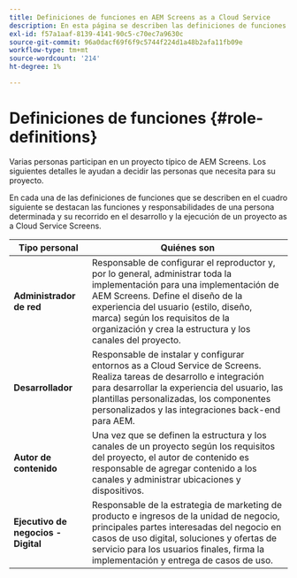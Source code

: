 ```yaml
---
title: Definiciones de funciones en AEM Screens as a Cloud Service
description: En esta página se describen las definiciones de funciones en AEM Screens as a Cloud Service.
exl-id: f57a1aaf-8139-4141-90c5-c70ec7a9630c
source-git-commit: 96a0dacf69f6f9c5744f224d1a48b2afa11fb09e
workflow-type: tm+mt
source-wordcount: '214'
ht-degree: 1%

---
```


# Definiciones de funciones {#role-definitions}

Varias personas participan en un proyecto típico de AEM Screens. Los siguientes detalles le ayudan a decidir las personas que necesita para su proyecto.

En cada una de las definiciones de funciones que se describen en el cuadro siguiente se destacan las funciones y responsabilidades de una persona determinada y su recorrido en el desarrollo y la ejecución de un proyecto as a Cloud Service Screens.

| Tipo personal | Quiénes son |
|--- |--- |
| **Administrador de red** | Responsable de configurar el reproductor y, por lo general, administrar toda la implementación para una implementación de AEM Screens. Define el diseño de la experiencia del usuario (estilo, diseño, marca) según los requisitos de la organización y crea la estructura y los canales del proyecto. |
| **Desarrollador** | Responsable de instalar y configurar entornos as a Cloud Service de Screens. Realiza tareas de desarrollo e integración para desarrollar la experiencia del usuario, las plantillas personalizadas, los componentes personalizados y las integraciones back-end para AEM. |
| **Autor de contenido** | Una vez que se definen la estructura y los canales de un proyecto según los requisitos del proyecto, el autor de contenido es responsable de agregar contenido a los canales y administrar ubicaciones y dispositivos. |
| **Ejecutivo de negocios - Digital** | Responsable de la estrategia de marketing de producto e ingresos de la unidad de negocio, principales partes interesadas del negocio en casos de uso digital, soluciones y ofertas de servicio para los usuarios finales, firma la implementación y entrega de casos de uso. |
